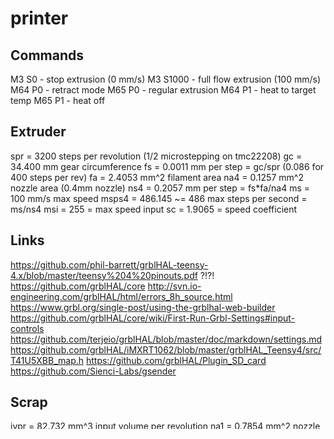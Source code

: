 # printer

## Commands
M3 S0 - stop extrusion (0 mm/s)
M3 S1000 - full flow extrusion (100 mm/s)
M64 P0 - retract mode
M65 P0 - regular extrusion
M64 P1 - heat to target temp
M65 P1 - heat off

## Extruder
spr   = 3200 steps per revolution (1/2 microstepping on tmc22208)
gc    = 34.400 mm gear circumference
fs    = 0.0011 mm per step = gc/spr   (0.086 for 400 steps per rev)
fa    = 2.4053 mm^2 filament area
na4   = 0.1257 mm^2 nozzle area (0.4mm nozzle)
ns4   = 0.2057 mm per step = fs*fa/na4
ms    = 100 mm/s max speed
msps4 = 486.145 ~= 486 max steps per second = ms/ns4
msi   = 255 = max speed input
sc    = 1.9065 = speed coefficient 


## Links
https://github.com/phil-barrett/grblHAL-teensy-4.x/blob/master/teensy%204%20pinouts.pdf ?!?!
https://github.com/grblHAL/core
http://svn.io-engineering.com/grblHAL/html/errors_8h_source.html
https://www.grbl.org/single-post/using-the-grblhal-web-builder
https://github.com/grblHAL/core/wiki/First-Run-Grbl-Settings#input-controls
https://github.com/terjeio/grblHAL/blob/master/doc/markdown/settings.md
https://github.com/grblHAL/iMXRT1062/blob/master/grblHAL_Teensy4/src/T41U5XBB_map.h
https://github.com/grblHAL/Plugin_SD_card
https://github.com/Sienci-Labs/gsender


## Scrap
ivpr = 82.732 mm^3 input volume per revolution
na1   = 0.7854 mm^2 nozzle area (1mm nozzle) (wrong)
ns1   = 0.2634 mm per step = fs*fa/na1 (wrong)